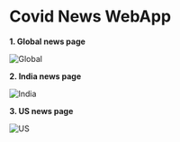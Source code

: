 # Covid News WebApp

**1. Global news page**

![Global](https://github.com/mithoonc/covid/assets/62127582/044d8906-42b7-4c66-b4ce-236e5dfff66f)

**2. India news page**

![India](https://github.com/mithoonc/covid/assets/62127582/b71574bc-db1a-49be-9c6a-e7f071a2bc62)

**3. US news page**

![US](https://github.com/mithoonc/covid/assets/62127582/ce7fdcc2-01e9-465a-8806-9b61af24a74e)
